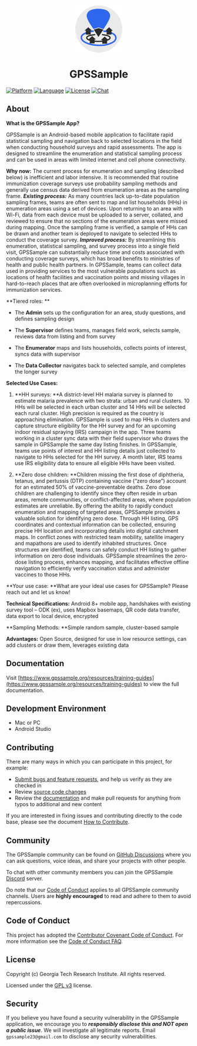 <div align="center">
  <a href="https://www.gpssample.org">
    <img alt="GPSSample logo" src="images/gpssample.png" height="128">
  </a>
  <h1>GPSSample</h1>
</div>

[![Platform](https://img.shields.io/badge/Platform-Android-3B90C4.svg?style=flat)](https://www.android.com)
[![Language](https://img.shields.io/badge/Language-Kotlin-blue.svg?style=flat)](https://kotlinlang.org)
[![License](https://img.shields.io/badge/License-GPL%20v3-blue.svg?style=flat)](LICENSE.md)
[![Chat](https://img.shields.io/badge/Chat-on%20slack-60C53A.svg?style=flat)](https://slack.com/signin)

## About

**What is the GPSSample App?**

GPSSample is an Android-based mobile application to facilitate rapid
statistical sampling and navigation back to selected locations in the
field when conducting household surveys and rapid assessments. The app
is designed to streamline the enumeration and statistical sampling
process and can be used in areas with limited internet and cell phone
connectivity.

**Why now:**  The current process for enumeration and sampling (described below) is inefficient and labor intensive. It is recommended that routine immunization coverage surveys use probability sampling methods and generally use census data derived from enumeration areas as the sampling frame. 
***Existing process:*** As many countries lack up-to-date population sampling frames, teams are often sent to map and list households (HHs) in enumeration areas using a set of devices. Upon returning to an area with Wi-Fi, data from each device must be uploaded to a server, collated, and reviewed to ensure that no sections of the enumeration areas were missed during mapping. Once the sampling frame is verified, a sample of HHs can be drawn and another team is deployed to navigate to selected HHs to conduct the coverage survey. 
***Improved process:*** By streamlining this enumeration, statistical sampling, and survey process into a single field visit, GPSSample can substantially reduce time and costs associated with conducting coverage surveys, which has broad benefits to ministries of health and public health partners. In GPSSample, teams can collect data used in providing services to the most vulnerable populations such as locations of health facilities and vaccination points and missing villages in hard-to-reach places that are often overlooked in microplanning efforts for immunization services.

**Tiered roles: **

- The **Admin** sets up the configuration for an area, study questions,
  and defines sampling design

- The **Supervisor** defines teams, manages field work, selects sample,
  reviews data from listing and from survey

- The **Enumerator** maps and lists households, collects points of
  interest, syncs data with supervisor

- The **Data Collector** navigates back to selected sample, and
  completes the longer survey

**Selected Use Cases:**

1.  **HH surveys: **A district-level HH malaria survey is planned to
    estimate malaria prevalence with two strata: urban and rural
    clusters. 10 HHs will be selected in each urban cluster and 14 HHs
    will be selected each rural cluster. High precision is required as
    the country is approaching elimination. GPSSample is used to map HHs
    in clusters and capture structure eligibility for the HH survey and
    for an upcoming indoor residual spraying (IRS) campaign in the app.
    Three teams working in a cluster sync data with their field
    supervisor who draws the sample in GPSSample the same day listing
    finishes. In GPSSample, teams use points of interest and HH listing
    details just collected to navigate to HHs selected for the HH
    survey. A month later, IRS teams use IRS eligibility data to ensure
    all eligible HHs have been visited.

2.  **Zero dose children: **Children missing the first dose of
    diphtheria, tetanus, and pertussis (DTP) containing vaccine (“zero
    dose”) account for an estimated 50% of vaccine-preventable deaths.
    Zero dose children are challenging to identify since they often
    reside in urban areas, remote communities, or conflict-affected
    areas, where population estimates are unreliable. By offering the
    ability to rapidly conduct enumeration and mapping of targeted
    areas, GPSSample provides a valuable solution for identifying zero
    dose. Through HH listing, GPS coordinates and contextual information
    can be collected, ensuring precise HH location and incorporating
    details into digital catchment maps. In conflict zones with
    restricted team mobility, satellite imagery and mapathons are used
    to identify inhabited structures. Once structures are identified,
    teams can safely conduct HH listing to gather information on zero
    dose individuals. GPSSample streamlines the zero-dose listing
    process, enhances mapping, and facilitates effective offline
    navigation to efficiently verify vaccination status and administer
    vaccines to those HHs.

**Your use case: **What are your ideal use cases for GPSSample? Please
reach out and let us know!

**Technical Specifications:** Android 8+ mobile app, handshakes with
existing survey tool – ODK (ex), uses Mapbox basemaps, QR code data
transfer, data export to local device, encrypted

**Sampling Methods: **Simple random sample, cluster-based sample

**Advantages:** Open Source, designed for use in low resource settings,
can add clusters or draw them, leverages existing data

## Documentation

Visit [https://www.gpssample.org/resources/training-guides](https://www.gpssample.org/resources/training-guides) to view the full documentation.

## Development Environment

* Mac or PC
* Android Studio
  
## Contributing

There are many ways in which you can participate in this project, for example:

* [Submit bugs and feature requests](https://github.com/GPS-Sample/GPS-Sample/issues), and help us verify as they are checked in
* Review [source code changes](https://github.com/GPS-Sample/GPS-Sample/pulls)
* Review the [documentation](https://github.com/GPS-Sample/GPS-Sample/tree/main/Documents) and make pull requests for anything from typos to additional and new content

If you are interested in fixing issues and contributing directly to the code base, please see the document [How to Contribute](How-to-Contribute.md).
  
## Community

The GPSSample community can be found on [GitHub Discussions](https://github.com/vercel/next.js/discussions) where you can ask questions, voice ideas, and share your projects with other people.

To chat with other community members you can join the GPSSample [Discord](https://nextjs.org/discord) server.

Do note that our [Code of Conduct](https://www.contributor-covenant.org/) applies to all GPSSample community channels. Users are **highly encouraged** to read and adhere to them to avoid repercussions.

## Code of Conduct

This project has adopted the [Contributor Covenant Code of Conduct](https://www.contributor-covenant.org/). For more information see the [Code of Conduct FAQ](https://www.contributor-covenant.org/faq/).

## License

Copyright (c) Georgia Tech Research Institute. All rights reserved.

Licensed under the [GPL v3](LICENSE.md) license.

## Security

If you believe you have found a security vulnerability in the GPSSample application, we encourage you to **_responsibly disclose this and NOT open a public issue_**. We will investigate all legitimate reports. Email `gpssample23@gmail.com` to disclose any security vulnerabilities.
